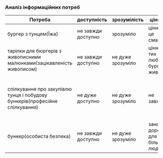 ### Аналіз інформаційних потреб
| Потреба                         | доступність     | зрозумілість     | цінність      | актуальність     |
| ------------------------------- | --------------- | ---------------- | ------------- | ---------------- |
| бургер з тунцем(Їжа) | не завжди доступно | зрозуміло | цінно, бо це смачно | актуально |
| тарілки для бюргерів з живописними малюнками(зацікавленість живописом) | не завжди доступно | не дуже зрозуміло | цінно для тих кто любить бургери і живопис | не дуже |
| спілкування про закупівлю тунця і побудову бункерів(професійне спілкування) | не дуже доступно | не дуже зрозуміло | не завжди | актуально коли є небезпеки массового характеру і потреба в бургерах |
| бункер(особиста безпека) | не завжди доступно | не дуже зрозуміло | занадто дорого для більшості людей | актуально коли є небезпеки массового характеру |
